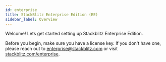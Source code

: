 ```yaml
---
id: enterprise
title: StackBlitz Enterprise Edition (EE)
sidebar_label: Overview
---
```


Welcome! Lets get started setting up Stackblitz Enterprise Edition.

Before you begin, make sure you have a license key. If you don't have one, please reach out to [enterprise@stackblitz.com](mailto:enterprise@stackblitz.com) or visit [stackblitz.com/enterprise](https://stackblitz.com/enterprise).

<!-- 
Reference guide.
SysAdmin Console. Used for k8s, updates, etc.
StackBlitz Admin Portal. Used for SSO, NPM, audit logs, and more.

What is your cluster setup? Embedded, existing, etc split out into their own pages. -->
